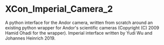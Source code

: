# XCon_Imperial_Camera_2
A python interface for the Andor camera, written from scratch around an existing python wrapper for Andor's scientific cameras (Copyright (C) 2009 Hamid Ohadi for the wrapper).
Imperial interface written by Yudi Wu and Johannes Heinrich 2019.
